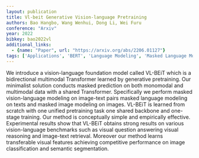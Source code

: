 ```yaml
---
layout: publication
title: Vl-beit Generative Vision-language Pretraining
authors: Bao Hangbo, Wang Wenhui, Dong Li, Wei Furu
conference: "Arxiv"
year: 2022
bibkey: bao2022vl
additional_links:
  - {name: "Paper", url: "https://arxiv.org/abs/2206.01127"}
tags: ['Applications', 'BERT', 'Language Modeling', 'Masked Language Model', 'Model Architecture', 'Multimodal Models', 'Pretraining Methods', 'Training Techniques', 'Transformer']
---
```

We introduce a vision-language foundation model called VL-BEiT which is a bidirectional multimodal Transformer learned by generative pretraining. Our minimalist solution conducts masked prediction on both monomodal and multimodal data with a shared Transformer. Specifically we perform masked vision-language modeling on image-text pairs masked language modeling on texts and masked image modeling on images. VL-BEiT is learned from scratch with one unified pretraining task one shared backbone and one-stage training. Our method is conceptually simple and empirically effective. Experimental results show that VL-BEiT obtains strong results on various vision-language benchmarks such as visual question answering visual reasoning and image-text retrieval. Moreover our method learns transferable visual features achieving competitive performance on image classification and semantic segmentation.

